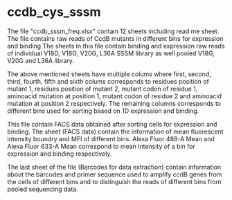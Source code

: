# ccdb_cys_sssm

The file "ccdb_sssm_freq.xlsx" contain 12 sheets including read me sheet. The file contains raw reads of CcdB mutants in different bins for expression and binding
The sheets in this file contain binding and expression raw reads of individual V18D, V18G, V20G, L36A SSSM library as well pooled V18G, V20G and L36A library.

The above mentioned sheets have multiple colums where first, second, third, fourth, fifth and sixth colums corresponds to residues position of mutant 1, residues position of mutant 2, mutant codon of residue 1, aminoacid mutation at position 1, mutant codon of residue 2 and aminoacid mutation at position 2 respectively. The remaining columns corresponds to different bins used for sorting based on 1D expression and binding.

This file  contain FACS data obtained after sorting cells for expression and binding. The sheet (FACS data) contain the information of mean fluorescent intensity boundry and MFI of different bins. Alexa Fluor 488-A Mean and Alexa Fluor 633-A Mean correspond to mean intensity of a bin for expression and binding respectively.

The last sheet of the file (Barcodes for data extraction) contain information about the barcodes and primer sequence used to amplify ccdB genes from the cells of different bins and to distinguish the reads of different bins from pooled sequencing data. 
